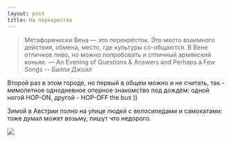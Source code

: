 ```yaml
---
layout: post
title: На перекрестке
---
```


> Метафорически Вена — это перекрёсток. Это место взаимного действия, обмена, место, где культуры со-общаются. В Вене отличное пиво, но можно попробовать и отличный армянский коньяк. — An Evening of Questions & Answers and Perhaps a Few Songs
> -- <cite>Билли Джоэл</cite>

Второй раз в этом городе, но первый в общем можно и не считать, так - мимолетное однодневное оперное знакомство под дождём: одной ногой HOP-ON, другой - HOP-OFF the bus ))

Зимой в Австрии полно на улице людей с велосипедами и самокатами: тоже думал может возьму, пишут что недорого.

![](https://lh3.googleusercontent.com/2ahY8_5w93MPUOyabxZCgQBSPNeCly47IrVoc4zAVusaZMkXjmoONsMW80s69KWdSvFZc4QbE28EsvdC2tzI0Nh__T9sVetro0WvhuABsRGhIJ55c5pUOXKgchw0ylTsMVBCQGJdPBfAdVnqr2j_7T5eG067-a8RCcwIxSM2LCdCGnpu-V8q73E0KhdeIs7ug4k4nbDVtw1FT496x2OIAyMjRmb-074HCA_r_G4H35Jick4YS8Amx7G9TBigEjR7MAcPFTQ0mGPp58Tjhiwp2QWZKGTLH-bsPI6__zG_eH3G7OVx-49eG3fXLeLlp_Yzla2rtxnBK-ihU6EWQtNEX1ncAi8go_QK8LNYdCx95KfC4jOqnr-ZhjYfvt6hJ9byjRmiD81FmOeECr1GuRvlXtSVveLJwf90x9fITrOkI3BulGb_dmZ5CekBmpIq1ol0yA0OdUz8rF0-RGFk2dWAIVxZ_XqsFHmwfGk2T4f6XAhkzzti2CQrBxkTTAMU00lO0fjnuN7oaDIeKs8X9ZpG4KF0ZMox0FSpm7D1fA_gaTvzlkme4QyGo12r5VJTtidsnAP52HIhm9DqCJNPUD-Bwk78gvSjOrbdYodvdk3_=w1000-no-tmp.jpg)
